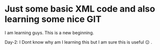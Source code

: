 # Just some basic XML code and also learning some nice GIT

I am learning guys.
This is a new beginning. 

Day-2: I Dont know why am I learning this but I am sure this is useful 😐 .

